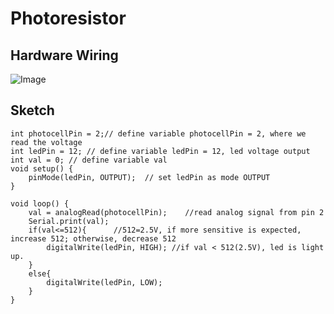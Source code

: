 # Photoresistor

## Hardware Wiring
![Image](../Examples/geek-workshop/studynotes/07_photoresistor.jpg)

## Sketch
```
int photocellPin = 2;// define variable photocellPin = 2, where we read the voltage
int ledPin = 12; // define variable ledPin = 12, led voltage output
int val = 0; // define variable val
void setup() { 
    pinMode(ledPin, OUTPUT);  // set ledPin as mode OUTPUT
} 

void loop() { 
    val = analogRead(photocellPin);    //read analog signal from pin 2
    Serial.print(val);
    if(val<=512){      //512=2.5V, if more sensitive is expected, increase 512; otherwise, decrease 512
        digitalWrite(ledPin, HIGH); //if val < 512(2.5V), led is light up.
    }
    else{
        digitalWrite(ledPin, LOW);
    }
}
```
